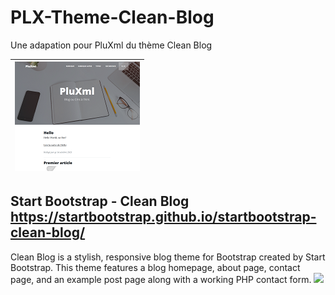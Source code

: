 # PLX-Theme-Clean-Blog

Une adapation pour PluXml du thème Clean Blog 
 <table align="center">
  <thead >
    <tr>
      <th  >
  <img src="https://raw.githubusercontent.com/gcyrillus/PLX-Theme-Clean-Blog/main/CleanBlog/preview.png"  alt="preview">  
      </th>
    </tr>
  </thead>
</table> 

##


## Start Bootstrap - Clean Blog https://startbootstrap.github.io/startbootstrap-clean-blog/

Clean Blog is a stylish, responsive blog theme for Bootstrap created by Start Bootstrap. This theme features a blog homepage, about page, contact page, and an example post page along with a working PHP contact form.
<img src="https://camo.githubusercontent.com/7e7a9eb7a557478e7685e9bc31c0d13f3855cd5f7999150f42f806341902daee/68747470733a2f2f6173736574732e7374617274626f6f7473747261702e636f6d2f696d672f73637265656e73686f74732f7468656d65732f636c65616e2d626c6f672e706e67">
